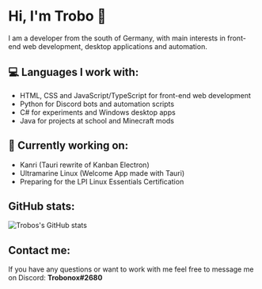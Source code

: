 # Hi, I'm Trobo 👋

I am a developer from the south of Germany, with main interests in front-end web development, desktop applications and automation.

## 💻 Languages I work with:
- HTML, CSS and JavaScript/TypeScript for front-end web development
- Python for Discord bots and automation scripts
- C# for experiments and Windows desktop apps
- Java for projects at school and Minecraft mods

## 🔭 Currently working on:
- Kanri (Tauri rewrite of Kanban Electron)
- Ultramarine Linux (Welcome App made with Tauri)
- Preparing for the LPI Linux Essentials Certification


## GitHub stats:

![Trobos's GitHub stats](https://github-readme-stats.vercel.app/api?username=trobonox&count_private=true&show_icons=true&theme=tokyonight)


## Contact me:
If you have any questions or want to work with me feel free to message me on Discord: **Trobonox#2680**
